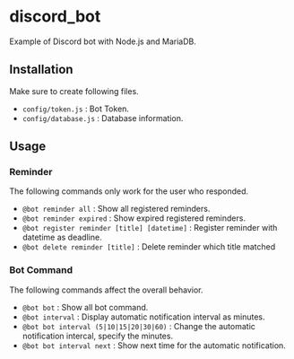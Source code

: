 # discord_bot
Example of Discord bot with Node.js and MariaDB.

## Installation
Make sure to create following files.
* `config/token.js` : Bot Token.
* `config/database.js` : Database information.

## Usage

### Reminder
The following commands only work for the user who responded.
* ``@bot reminder all`` : Show all registered reminders.
* ``@bot reminder expired`` : Show expired registered reminders.
* ``@bot register reminder [title] [datetime]`` : Register reminder with datetime as deadline.
* ``@bot delete reminder [title]`` : Delete reminder which title matched

### Bot Command
The following commands affect the overall behavior.
* ``@bot bot`` : Show all bot command.
* ``@bot interval`` : Display automatic notification interval as minutes.
* ``@bot bot interval (5|10|15|20|30|60)`` : Change the automatic notification intercal, specify the minutes.
* ``@bot bot interval next`` : Show next time for the automatic notification.
